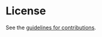 # License

See the
[guidelines for contributions](https://github.com/ggalimba56/draft-poidt-ccamp-actn-poi-pluggable/blob/main/CONTRIBUTING.md).
